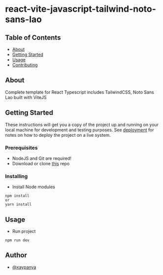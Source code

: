 # react-vite-javascript-tailwind-noto-sans-lao

## Table of Contents

- [About](#about)
- [Getting Started](#getting_started)
- [Usage](#usage)
- [Contributing](../CONTRIBUTING.md)

## About <a name = "about"></a>

Complete template for React Typescript includes TailwindCSS, Noto Sans Lao built with ViteJS

## Getting Started <a name = "getting_started"></a>

These instructions will get you a copy of the project up and running on your local machine for development and testing purposes. See [deployment](#deployment) for notes on how to deploy the project on a live system.

### Prerequisites

- NodeJS and Git are required!
- Download or clone [this](https://github.com/Xaypanya/vite-react-typescript-tailwind-notosanslao) repo

### Installing

- Install Node modules

```
npm install
or
yarn install
```


## Usage <a name = "usage"></a>

- Run project

```
npm run dev
```


## Author

- [@xaypanya](https://github.com/Xaypanya)